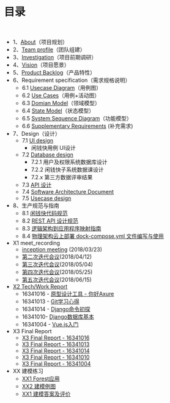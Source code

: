 ﻿
# [](#TOC)目录

&nbsp;&nbsp; 

* 1、[About](about.md)（项目规划）
* 2、[Team profile](02-team-profile)（团队组建）
* 3、[Investigation](03-investigation)（项目前期调研）
* 4、[Vision](04-vision)（项目愿景）
* 5、[Product Backlog](05-product-backlog)（产品特性）
* 6、Requirement specification（需求规格说明）
    - 6.1 [Usecase Diagram](06-requirement-specification-1)（用例图）
    - 6.2 [Use Cases](Usecases.md)（用例+活动图）
    - 6.3 [Domian Model](06-requirement-specification-3)（领域模型）
    - 6.4 [State Model](statemodel.md)（状态模型）
    - 6.5 [System Sequence Diagram](06-requirement-specification-5)（功能模型）
    - 6.6 [Supplementary Requirements](06-requirement-specification-6) (补充需求)
* 7、Design（设计）
    - 7.1 [UI design](07-design-1)
        - 闲钱快用例 UI设计
    - 7.2 [Database design](07-design-2)
        - 7.2.1 用户及权限系统数据库设计
        - 7.2.2 闲钱快子系统数据课设计 
        - 7.2.x 第三方数据评审结果
    - 7.3 [API 设计](07-design-3)
    - 7.4 [Software Architecture Document](07-design-4)
    - 7.5 [Usecase design](07-design-5)
* 8、生产规范与指南
    - 8.1 [闲钱快代码规范](08-code-rules-and-guide-1)
    - 8.2 [REST API 设计规范](08-code-rules-and-guide-2)
    - 8.3 [逻辑架构到应用程序映射指南](08-code-rules-and-guide-3)
    - 8.4 [物理架构云上部署 dock-compose.yml 文件编写与使用](08-code-rules-and-guide-4)
* X1 meet_recording
    - [inception meeting](X1-meeting-record1) (2018/03/23)
    - [第二次迭代会议](X1-meeting-record2)(2018/04/12)
    - [第三次迭代会议](X1-meeting-record3)(2018/05/04)
    - [第四次迭代会议](X1-meeting-record4)(2018/05/25)
    - [第五次迭代会议](X1-meeting-record5)(2018/06/15)
* [X2 Tech/Work Report](X2-tech-work-report)
    - 16341016 - [原型设计工具 - 你好Axure](https://summer06.github.io/2018/04/15/Axure_basic/)
    - 16341013 - [Git学习心得](https://shimo.im/docs/JOAZgvqyK3UwGylM/)
    - 16341014 - [Django命令初探](https://shimo.im/docs/DmRw9G1F0rkDaEa3/)
    - 16341010- [Django数据库基本](https://shimo.im/docs/3uPetSpH37Mf19ae/)
    - 16341004 - [Vue.js入门](https://zack1005.github.io/2018/04/15/2018-4-13-Vue-js-Part1/)
* X3 Final Report
    - [X3 Final Report - 16341016](X3-Final-Report-16341016)
    - [X3 Final Report - 16341013](X3-Final-Report-16341013)
    - [X3 Final Report - 16341014](X3-Final-Report-16341014)
    - [X3 Final Report - 16341010](X3-Final-Report-16341010)
    - [X3 Final Report - 16341004](X3-Final-Report-16341004)
* XX 建模练习
    - [XX1 Forest应用](https://github.com/Owl-Movies-Ticket-System/Dashboard/blob/gh-pages/XX1-Forest%E5%BA%94%E7%94%A8.pdf)
    - [XX2 建模例图](XX2_Modeling_Practice)
    - [XX1 建模答案及评价](XX3_Answer_Judgement)


